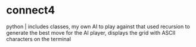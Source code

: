# connect4
python | includes classes, my own AI to play against that used recursion to generate the best move for the AI player, displays the grid with ASCII characters on the terminal
